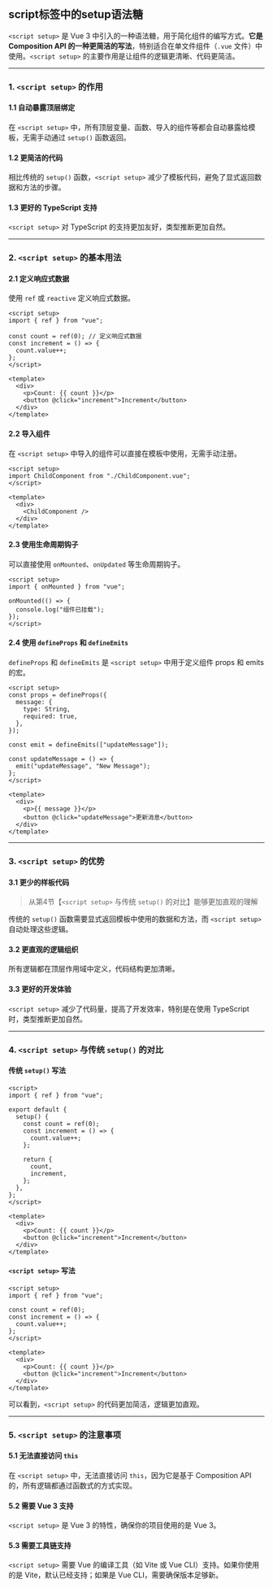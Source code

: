 ## script标签中的setup语法糖

`<script setup>` 是 Vue 3 中引入的一种语法糖，用于简化组件的编写方式。**它是 Composition API 的一种更简洁的写法**，特别适合在单文件组件（`.vue` 文件）中使用。`<script setup>` 的主要作用是让组件的逻辑更清晰、代码更简洁。

---

### 1. `<script setup>` 的作用

#### 1.1 自动暴露顶层绑定

在 `<script setup>` 中，所有顶层变量、函数、导入的组件等都会自动暴露给模板，无需手动通过 `setup()` 函数返回。

#### 1.2 更简洁的代码

相比传统的 `setup()` 函数，`<script setup>` 减少了模板代码，避免了显式返回数据和方法的步骤。

#### 1.3 更好的 TypeScript 支持

`<script setup>` 对 TypeScript 的支持更加友好，类型推断更加自然。

---

### 2. `<script setup>` 的基本用法

#### 2.1 定义响应式数据

使用 `ref` 或 `reactive` 定义响应式数据。

```vue
<script setup>
import { ref } from "vue";

const count = ref(0); // 定义响应式数据
const increment = () => {
  count.value++;
};
</script>

<template>
  <div>
    <p>Count: {{ count }}</p>
    <button @click="increment">Increment</button>
  </div>
</template>
```

#### 2.2 导入组件

在 `<script setup>` 中导入的组件可以直接在模板中使用，无需手动注册。

```vue
<script setup>
import ChildComponent from "./ChildComponent.vue";
</script>

<template>
  <div>
    <ChildComponent />
  </div>
</template>
```

#### 2.3 使用生命周期钩子

可以直接使用 `onMounted`、`onUpdated` 等生命周期钩子。

```vue
<script setup>
import { onMounted } from "vue";

onMounted(() => {
  console.log("组件已挂载");
});
</script>
```

#### 2.4 使用 `defineProps` 和 `defineEmits`

`defineProps` 和 `defineEmits` 是 `<script setup>` 中用于定义组件 props 和 emits 的宏。

```vue
<script setup>
const props = defineProps({
  message: {
    type: String,
    required: true,
  },
});

const emit = defineEmits(["updateMessage"]);

const updateMessage = () => {
  emit("updateMessage", "New Message");
};
</script>

<template>
  <div>
    <p>{{ message }}</p>
    <button @click="updateMessage">更新消息</button>
  </div>
</template>
```

---

### 3. `<script setup>` 的优势

#### 3.1 更少的样板代码

> 从第4节【`<script setup>` 与传统 `setup()` 的对比】能够更加直观的理解

传统的 `setup()` 函数需要显式返回模板中使用的数据和方法，而 `<script setup>` 自动处理这些逻辑。

#### 3.2 更直观的逻辑组织

所有逻辑都在顶层作用域中定义，代码结构更加清晰。

#### 3.3 更好的开发体验

`<script setup>` 减少了代码量，提高了开发效率，特别是在使用 TypeScript 时，类型推断更加自然。

---

### 4. `<script setup>` 与传统 `setup()` 的对比

#### 传统 `setup()` 写法

```vue
<script>
import { ref } from "vue";

export default {
  setup() {
    const count = ref(0);
    const increment = () => {
      count.value++;
    };

    return {
      count,
      increment,
    };
  },
};
</script>

<template>
  <div>
    <p>Count: {{ count }}</p>
    <button @click="increment">Increment</button>
  </div>
</template>
```

#### `<script setup>` 写法

```vue
<script setup>
import { ref } from "vue";

const count = ref(0);
const increment = () => {
  count.value++;
};
</script>

<template>
  <div>
    <p>Count: {{ count }}</p>
    <button @click="increment">Increment</button>
  </div>
</template>
```

可以看到，`<script setup>` 的代码更加简洁，逻辑更加直观。

---

### 5. `<script setup>` 的注意事项

#### 5.1 无法直接访问 `this`

在 `<script setup>` 中，无法直接访问 `this`，因为它是基于 Composition API 的，所有逻辑都通过函数式的方式实现。

#### 5.2 需要 Vue 3 支持

`<script setup>` 是 Vue 3 的特性，确保你的项目使用的是 Vue 3。

#### 5.3 需要工具链支持

`<script setup>` 需要 Vue 的编译工具（如 Vite 或 Vue CLI）支持。如果你使用的是 Vite，默认已经支持；如果是 Vue CLI，需要确保版本足够新。

